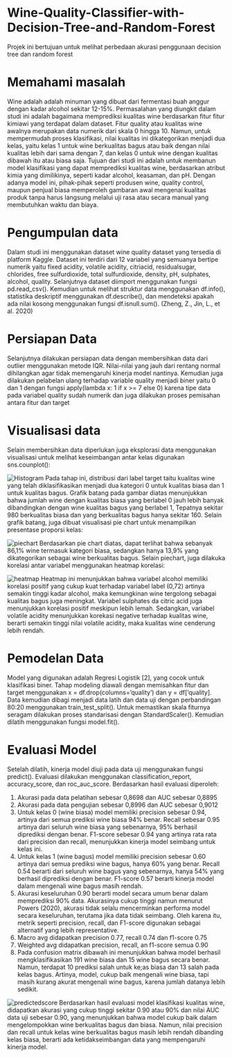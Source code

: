 # Wine-Quality-Classifier-with-Decision-Tree-and-Random-Forest
Projek ini bertujuan untuk melihat perbedaan akurasi penggunaan decision tree dan random forest

# Memahami masalah
Wine adalah adalah minuman yang dibuat dari fermentasi buah anggur dengan kadar alcohol sekitar 12-15%. Permasalahan yang diungkit dalam studi ini adalah bagaimana memprediksi kualitas wine berdasarkan fitur fitur kimiawi yang terdapat dalam dataset. Fitur quality atau kualitas wine awalnya merupakan data numerik dari skala 0 hingga 10. Namun, untuk mempermudah proses klasifikasi, nilai kualitas ini dikategorikan menjadi dua kelas, yaitu kelas 1 untuk wine berkualitas bagus atau baik dengan nilai kualitas lebih dari sama dengan 7, dan kelas 0 untuk wine dengan kualitas dibawah itu atau biasa saja. Tujuan dari studi ini adalah untuk membanun
model klasifikasi yang dapat memprediksi kualitas wine, berdasarkan atribut kimia yang dimilikinya, seperti kadar alcohol, keasaman, dan pH. Dengan adanya model ini, pihak-pihak seperti produsen wine, quality control, maupun penjual biasa memperoleh gambaran awal mengenai kualitas produk tanpa harus langsung melalui uji rasa atau secara manual yang membutuhkan waktu dan biaya.

# Pengumpulan data
Dalam studi ini menggunakan dataset wine quality dataset yang tersedia di platform Kaggle. Dataset ini terdiri dari 12 variabel yang semuanya bertipe numerik yaitu fixed acidity, volatile acidity, citriacid, residualsugar, chlorides, free sulfurdioxide, total sulfurdioxide, density, pH, sulphates, alcohol, quality. Selanjutnya dataset diimport menggunakan fungsi pd.read_csv(). Kemudian untuk melihat struktur data menggunakan df.info(), statistika deskriptif menggunakan df.describe(), dan mendeteksi apakah ada nilai kosong menggunakan fungsi df.isnull.sum(). (Zheng, Z., Jin, L., et al. 2020)

# Persiapan Data
Selanjutnya dilakukan persiapan data dengan membersihkan data dari outlier menggunakan metode IQR. Nilai-nilai yang jauh dari rentang normal dihilangkan agar tidak memengaruhi kinerja model nantinya. Kemudian juga dilakukan pelabelan ulang terhadap variable quality menjadi biner yaitu 0
dan 1 dengan fungsi apply(lambda x: 1 if x >= 7 else 0) karena tipe data pada variabel quality sudah numerik dan juga dilakukan proses pemisahan antara fitur dan target

# Visualisasi data
Selain membersihkan data diperlukan juga eksplorasi data menggunakan visualisasi untuk melihat keseimbangan antar kelas digunakan sns.counplot():

![Histogram](distribusikualitas.png)
Pada tahap ini, distribusi dari label target taitu kualitas wine yang telah diklasifikasikan menjadi dua kategori 0 untuk kualitas biasa dan 1 untuk kualitas bagus. Grafik batang pada gambar diatas menunjukkan bahwa jumlah wine dengan kualitas biasa yang berlabel 0 jauh lebih banyak dibandingkan dengan wine kualitas bagus yang berlabel 1, Tepatnya sekitar 980 berkualitas biasa dan yang berkualitas bagus hanya sekitar 160. Selain grafik batang, juga dibuat visualisasi pie chart untuk menampilkan presentase proporsi kelas:

![piechart](presentasewine.png)
Berdasarkan pie chart diatas, dapat terlihat bahwa sebanyak 86,1% wine termasuk kategori biasa, sedangkan hanya 13,9% yang dikategorikan sebagai wine berkualitas bagus. Selain piechart, juga dilakuka korelasi antar variabel menggunakan heatmap korelasi:

![heatmap](heatmap_wine.png)
Heatmap ini menunjukkan bahwa variabel alcohol memiliki korelasi positif yang cukup kuat terhadap variabel label (0,72) artinya semakin tinggi kadar alcohol, maka kemungkinan wine tergolong sebagai kualitas bagus juga meningkat. Variabel sulphates da citric acid juga menunjukkan korelasi positif meskipun lebih lemah. Sedangkan, variabel volatile acidity menunjukkan korekasi negative terhadap kualitas wine, berarti semakin tinggi nilai volatile acidity, maka kualitas wine cenderung lebih rendah.

# Pemodelan Data
Model yang digunakan adalah Regresi Logistik [2], yang cocok untuk klasifikasi biner. Tahap modeling diawali dengan memisahkan fitur dan target menggunakan x = df.drop(columns=’quality’) dan y = df[‘quality]. Data kemudian dibagi menjadi data latih dan data uji dengan perbandingan
80:20 menggunakan train_test_split(). Untuk memastikan skala fiturnya seragam dilakukan proses standarisasi dengan StandardScaler(). Kemudian dilatih menggunakan fungsi model.fit().

# Evaluasi Model
Setelah dilatih, kinerja model diuji pada data uji menggunakan fungsi predict(). Evaluasi dilakukan menggunakan classification_report, accuracy_score, dan roc_auc_score. Berdasarkan hasil evaluasi diperoleh:
1. Akurasi pada data pelatihan sebesar 0,8698 dan AUC sebesar 0,8895
2.  Akurasi pada data pengujian sebesar 0,8996 dan AUC sebesar 0,9012
3. Untuk kelas 0 (wine biasa) model memiliki precision sebesar 0.94, artinya dari semua prediksi wine biasa 94% benar. Recall sebesar 0.95 artinya dari seluruh wine biasa yang sebenarnya, 95% berhasil diprediksi dengan benar. F1-score sebesar 0.94 yang artinya rata rata dari precision dan recall, menunjukkan kinerja model seimbang untuk kelas ini.
4. Untuk kelas 1 (wine bagus) model memiliki precision sebesar 0.60 artinya dari semua prediksi wine bagus, hanya 60% yang benar. Recall 0.54 berarti dari seluruh wine bagus yang sebenarnya, hanya 54% yang berhasil diprediksi dengan benar. F1-score 0.57 berarti kinerja model dalam mengenali wine bagus masih rendah.
5. Akurasi keseluruhan 0.90 berarti model secara umum benar dalam memprediksi 90% data. Akurasinya cukup tinggi namun menurut Powers (2020), akurasi tidak selalu mencerminkan performa model secara keseluruhan, terutama jika data tidak seimbang. Oleh karena itu, metrik seperti precision, recall, dan F1-score digunakan sebagai alternatif yang lebih representative.
6. Macro avg didapatkan precision 0.77, recall 0.74 dan f1-score 0.75
7. Weighted avg didapatkan precision, recall, an f1-score semua 0.90
8. Pada confusion matrix dibawah ini menunjukkan bahwa model berhasil mengklasifikasikan 191 wine biasa dan 15 wine bagus secara benar. Namun, terdapat 10 prediksi salah untuk ke;as biasa dan 13 salah pada kelas bagus. Artinya, model, cukup baik mengenali wine biasa, tapi masih kurang akurat mengenali wine bagus, karena jumlah datanya lebih sedikit.

![predictedscore](eval.png)
Berdasarkan hasil evaluasi model klasifikasi kualitas wine, didapatkan akurasi yang cukup tinggi sekitar 0.90 atau 90% dan nilai AUC data uji sebesar 0.90, yang menunjukkan bahwa model cukup baik dalam mengelompokkan wine berkualitas bagus dan biasa. Namun, nilai precision dan recall untuk kelas wine berkualitas bagus masih lebih rendah dibanding kelas biasa, berarti ada ketidakseimbangan data yang mempengaruhi kinerja model.
